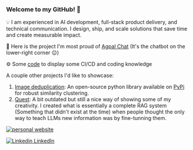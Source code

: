 ### Welcome to my GitHub! 👋

💡 I am experienced in AI development, full-stack product delivery, and technical communication. I design, ship, and scale solutions that save time and create measurable impact.

💬 Here is the project I'm most proud of [Agpal Chat](https://agpal.ca/) (It's the chatbot on the lower-right corner 😉)

⚙️ Some [code](https://github.com/farrael004/simple_chatbot) to display some CI/CD and coding knowledge

A couple other projects I'd like to showcase:

1. [Image deduplication](https://github.com/farrael004/image-deduplication): An open-source python library available on [PyPi](https://pypi.org/project/image-deduplication/) for robust similarity clustering.
2. [Quest](https://github.com/farrael004/Quest): A bit outdated but still a nice way of showing some of my creativity. I created what is essentially a complete RAG system (Something that didn't exist at the time) when people thought the only way to teach LLMs new information was by fine-tunning them.

[![personal website](https://img.shields.io/badge/My_Website-0A66C2?style=for-the-badge&logo=linkedin&logoColor=white)](https://www.linkedin.com/in/rafael-moraes-49407b1ba/)

[![Linkedin](https://i.sstatic.net/gVE0j.png) LinkedIn](https://www.linkedin.com/in/rafael-moraes-49407b1ba/)
&nbsp;
